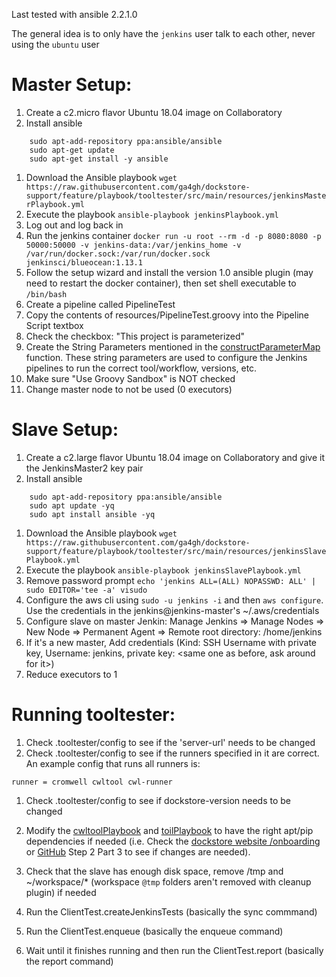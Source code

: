 Last tested with ansible 2.2.1.0

The general idea is to only have the `jenkins` user talk to each other, never using the `ubuntu` user

# Master Setup:
1. Create a c2.micro flavor Ubuntu 18.04 image on Collaboratory
1. Install ansible
```
    sudo apt-add-repository ppa:ansible/ansible
    sudo apt-get update
    sudo apt-get install -y ansible
```
1. Download the Ansible playbook
`wget https://raw.githubusercontent.com/ga4gh/dockstore-support/feature/playbook/tooltester/src/main/resources/jenkinsMasterPlaybook.yml`
1.  Execute the playbook
    `ansible-playbook jenkinsPlaybook.yml`
1. Log out and log back in
1. Run the jenkins container
    `docker run -u root --rm -d -p 8080:8080 -p 50000:50000 -v jenkins-data:/var/jenkins_home -v /var/run/docker.sock:/var/run/docker.sock jenkinsci/blueocean:1.13.1`
1. Follow the setup wizard and install the version 1.0 ansible plugin (may need to restart the docker container), then set shell executable to `/bin/bash`
1. Create a pipeline called PipelineTest
1. Copy the contents of resources/PipelineTest.groovy into the Pipeline Script textbox
1. Check the checkbox:  "This project is parameterized"
1. Create the String Parameters mentioned in the [constructParameterMap](https://github.com/ga4gh/dockstore-support/blob/develop/tooltester/src/main/java/io/dockstore/tooltester/client/cli/Client.java#L609) function. These string parameters are used to configure the Jenkins pipelines to run the correct tool/workflow, versions, etc.
1. Make sure "Use Groovy Sandbox" is NOT checked
1. Change master node to not be used (0 executors)

# Slave Setup:
1. Create a c2.large flavor Ubuntu 18.04 image on Collaboratory and give it the JenkinsMaster2 key pair
1. Install ansible
```
    sudo apt-add-repository ppa:ansible/ansible
    sudo apt update -yq
    sudo apt install ansible -yq
```
1. Download the Ansible playbook
    `wget https://raw.githubusercontent.com/ga4gh/dockstore-support/feature/playbook/tooltester/src/main/resources/jenkinsSlavePlaybook.yml`
1. Execute the playbook
        `ansible-playbook jenkinsSlavePlaybook.yml`
1. Remove password prompt `echo 'jenkins ALL=(ALL) NOPASSWD: ALL' | sudo EDITOR='tee -a' visudo`
1. Configure the aws cli using `sudo -u jenkins -i` and then `aws configure`. Use the credentials in the jenkins@jenkins-master's ~/.aws/credentials
1. Configure slave on master Jenkin: Manage Jenkins => Manage Nodes => New Node => Permanent Agent => Remote root directory: /home/jenkins
1. If it's a new master, Add credentials (Kind: SSH Username with private key, Username: jenkins, private key: <same one as before, ask around for it>)
1. Reduce executors to 1

# Running tooltester:
1. Check .tooltester/config to see if the 'server-url' needs to be changed
1. Check .tooltester/config to see if the runners specified in it are correct.  An example config that runs all runners is:
```
runner = cromwell cwltool cwl-runner
```
1. Check .tooltester/config to see if dockstore-version needs to be changed
1. Modify the [cwltoolPlaybook](src/main/resources/cwltoolPlaybook.yml) and [toilPlaybook](src/main/resources/toilPlaybook.yml) to have the right apt/pip dependencies if needed (i.e. Check the [dockstore website /onboarding](https://dockstore.org/onboarding) or [GitHub](https://github.com/dockstore/dockstore-ui2/blob/develop/src/app/loginComponents/onboarding/downloadcliclient/downloadcliclient.component.ts#L81) Step 2 Part 3 to see if changes are needed).
1. Check that the slave has enough disk space, remove /tmp and ~/workspace/* (workspace `@tmp` folders aren't removed with cleanup plugin) if needed

1. Run the ClientTest.createJenkinsTests (basically the sync commmand)
2. Run the ClientTest.enqueue (basically the enqueue command)
3. Wait until it finishes running and then run the ClientTest.report (basically the report command)

